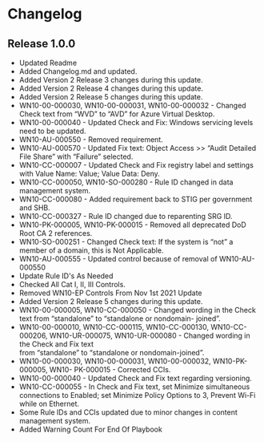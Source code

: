 # Changelog

## Release 1.0.0
  - Updated Readme
  - Added Changelog.md and updated.
  - Added Version 2 Release 3 changes during this update.
  - Added Version 2 Release 4 changes during this update. 
  - Added Version 2 Release 5 changes during this update. 
  - WN10-00-000030, WN10-00-000031, WN10-00-000032 - Changed Check text from 
    “WVD” to “AVD” for Azure Virtual Desktop. 
  - WN10-00-000040 - Updated Check and Fix: Windows servicing levels need to be updated. 
  - WN10-AU-000550 - Removed requirement. 
  - WN10-AU-000570 - Updated Fix text: Object Access >> “Audit Detailed File 
    Share” with “Failure” selected.
  - WN10-CC-000007 - Updated Check and Fix registry label and settings with 
    Value Name: Value; Value Data: Deny.
  - WN10-CC-000050, WN10-SO-000280 - Rule ID changed in data management system.
  - WN10-CC-000080 - Added requirement back to STIG per government and SHB.
  - WN10-CC-000327 - Rule ID changed due to reparenting SRG ID.
  - WN10-PK-000005, WN10-PK-000015 - Removed all deprecated DoD Root CA 2 references.
  - WN10-SO-000251 - Changed Check text: If the system is “not” a member of a domain, this 
    is Not Applicable.
  - WN10-AU-000555 - Updated control because of removal of WN10-AU-000550
  - Update Rule ID's As Needed
  - Checked All Cat I, II, III Controls.
  - Removed WN10-EP Controls From Nov 1st 2021 Update
  - Added Version 2 Release 5 changes during this update. 
  - WN10-00-000005, WN10-CC-000050 - Changed wording in the Check text from “standalone” to “standalone or nondomain- joined”. 
  - WN10-00-000010, WN10-CC-000115, WN10-CC-000130, WN10-CC-000206, WN10-UR-000075, WN10-UR-000080 - Changed wording in the Check and Fix text   
    from “standalone” to “standalone or nondomain-joined”. 
  - WN10-00-000030, WN10-00-000031, WN10-00-000032, WN10-PK-000005, WN10- PK-000015 - Corrected CCIs.
  - WN10-00-000040 - Updated Check and Fix text regarding versioning. 
  - WN10-CC-000055 - In Check and Fix text, set Minimize simultaneous connections to Enabled; set Minimize Policy Options to 3, Prevent Wi-Fi 
    while on Ethernet. 
  - Some Rule IDs and CCIs updated due to minor changes in content management system.
  - Added Warning Count For End Of Playbook
